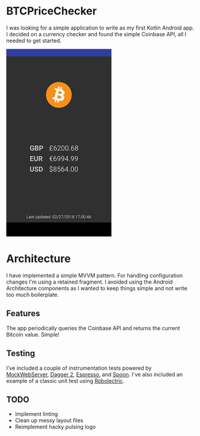 # BTCPriceChecker

I was looking for a simple application to write as my first Kotlin Android app. I decided on a currency checker and found the simple Coinbase API, all I needed to get started.

![Screenshot of BTCPriceChecker](https://github.com/2bard/AndroidBTCPriceChecker/blob/master/screenshot.png)

# Architecture

I have implemented a simple MVVM pattern. For handling configuration changes I'm using a retained fragment. I avoided using the Android Architecture components as I wanted to keep things simple and not write too much boilerplate.

## Features

The app periodically queries the Coinbase API and returns the current Bitcoin value. Simple!

## Testing

I've included a couple of instrumentation tests powered by [MockWebServer](https://github.com/square/okhttp/tree/master/mockwebserver), [Dagger 2](https://google.github.io/dagger/), [Espresso](https://developer.android.com/training/testing/espresso/index.html), and [Spoon](https://github.com/square/spoon). I've also included an example of a classic unit test using [Robolectric](http://robolectric.org/).

## TODO

- Implement linting
- Clean up messy layout files
- Reimplement hacky pulsing logo